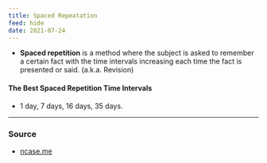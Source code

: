 ```yaml
---
title: Spaced Repeatation
feed: hide
date: 2021-07-24
---
```


- **Spaced repetition** is a method where the subject is asked to remember a certain fact with the time intervals increasing each time the fact is presented or said. (a.k.a. Revision)

#### The Best Spaced Repetition Time Intervals
- 1 day, 7 days, 16 days, 35 days.

--- 

### Source
- [ncase.me](https://ncase.me/remember/)